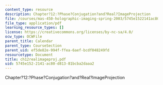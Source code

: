 ```yaml
---
content_type: resource
description: Chapter?12:?Phase?Conjugation?and?Real?ImageProjection
file: /courses/mas-450-holographic-imaging-spring-2003/5745e1522141ac80d81381bcba2daaa2_ch12realimageproj.pdf
file_type: application/pdf
learning_resource_types: []
license: https://creativecommons.org/licenses/by-nc-sa/4.0/
ocw_type: OCWFile
parent_title: Calendar
parent_type: CourseSection
parent_uid: ef5de82e-994f-ffea-6aef-bcdf048249fd
resourcetype: Document
title: ch12realimageproj.pdf
uid: 5745e152-2141-ac80-d813-81bcba2daaa2
---
```

Chapter?12:?Phase?Conjugation?and?Real?ImageProjection